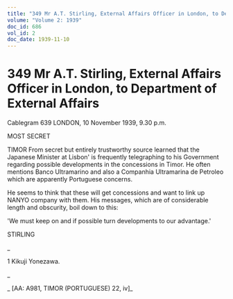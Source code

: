 ```yaml
---
title: "349 Mr A.T. Stirling, External Affairs Officer in London, to Department of External Affairs"
volume: "Volume 2: 1939"
doc_id: 686
vol_id: 2
doc_date: 1939-11-10
---
```


# 349 Mr A.T. Stirling, External Affairs Officer in London, to Department of External Affairs

Cablegram 639 LONDON, 10 November 1939, 9.30 p.m.

MOST SECRET

TIMOR From secret but entirely trustworthy source learned that the Japanese Minister at Lisbon' is frequently telegraphing to his Government regarding possible developments in the concessions in Timor. He often mentions Banco Ultramarino and also a Companhia Ultramarina de Petroleo which are apparently Portuguese concerns.

He seems to think that these will get concessions and want to link up NANYO company with them. His messages, which are of considerable length and obscurity, boil down to this:

'We must keep on and if possible turn developments to our advantage.'

STIRLING

_

1 Kikuji Yonezawa.

_

_ [AA: A981, TIMOR (PORTUGUESE) 22, iv]_
